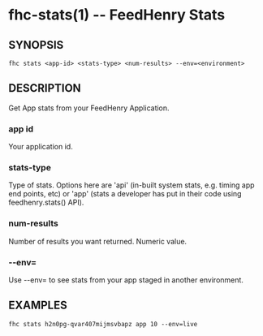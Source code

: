 fhc-stats(1) -- FeedHenry Stats
===============================
## SYNOPSIS

    fhc stats <app-id> <stats-type> <num-results> --env=<environment>

## DESCRIPTION

Get App stats from your FeedHenry Application.

### app id

Your application id.

### stats-type

Type of stats. Options here are 'api' (in-built system stats, e.g. timing app end points, etc) or 'app' (stats a developer has put in their code using feedhenry.stats() API).

### num-results

Number of results you want returned. Numeric value.

### --env=<environment>

Use --env=<environment> to see stats from your app staged in another environment.

## EXAMPLES
    fhc stats h2n0pg-qvar407mijmsvbapz app 10 --env=live
